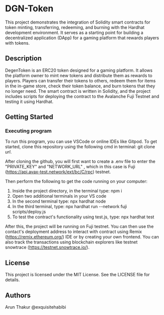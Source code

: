 # DGN-Token

This project demonstrates the integration of Solidity smart contracts for token minting, transferring, redeeming, and burning with the Hardhat development environment. It serves as a starting point for building a decentralized application (DApp) for a gaming platform that rewards players with tokens.

## Description

DegenToken is an ERC20 token designed for a gaming platform. It allows the platform owner to mint new tokens and distribute them as rewards to players. Players can transfer their tokens to others, redeem them for items in the in-game store, check their token balance, and burn tokens that they no longer need. The smart contract is written in Solidity, and the project includes scripts for deploying the contract to the Avalanche Fuji Testnet and testing it using Hardhat.

## Getting Started

### Executing program

To run this program, you can use VSCode or online IDEs like Gitpod. To get started, clone this repository using the following cmd in terminal: git clone _url_.

After cloning the github, you will first want to create a .env file to enter the "PRIVATE_KEY" and "NETWORK_URL" , which in this case is Fuji (https://api.avax-test.network/ext/bc/C/rpc)  testnet.

Then perform the following to get the code running on your computer:

1. Inside the project directory, in the terminal type: npm i
2. Open two additional terminals in your VS code
3. In the second terminal type: npx hardhat node
4. In the third terminal, type: npx hardhat run --network fuji scripts/deploy.js
5. To test the contract's functionality using test.js, type: npx hardhat test

After this, the project will be running on Fuji testnet.
You can then use the contact's deployment address to interact with contract using Remix (https://remix.ethereum.org/) IDE or by creating your own frontend.
You can also track the transactions using blockchain explorers like testnet snowtrace (https://testnet.snowtrace.io/).

## License
This project is licensed under the MIT License. See the LICENSE file for details.

## Authors

Arun Thakur
@exquisitehabibi
